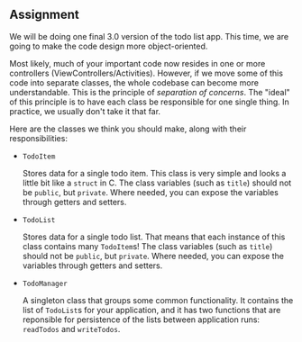 ## Assignment

We will be doing one final 3.0 version of the todo list app. This time, we are going to make the code design more object-oriented.

Most likely, much of your important code now resides in one or more controllers (ViewControllers/Activities). However, if we move some of this code into separate classes, the whole codebase can become more understandable. This is the principle of *separation of concerns*. The "ideal" of this principle is to have each class be responsible for one single thing. In practice, we usually don't take it that far.

Here are the classes we think you should make, along with their responsibilities:

- `TodoItem`

    Stores data for a single todo item. This class is very simple and looks a little bit like a `struct` in C. The class variables (such as `title`) should not be `public`, but `private`. Where needed, you can expose the variables through getters and setters.

- `TodoList`

    Stores data for a single todo list. That means that each instance of this class contains many `TodoItem`s! The class variables (such as `title`) should not be `public`, but `private`. Where needed, you can expose the variables through getters and setters.

- `TodoManager`

    A singleton class that groups some common functionality. It contains the list of `TodoList`s for your application, and it has two functions that are reponsible for persistence of the lists between application runs: `readTodos` and `writeTodos`.
